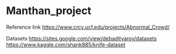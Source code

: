 # Manthan_project

Reference link
https://www.crcv.ucf.edu/projects/Abnormal_Crowd/

Datasets
https://sites.google.com/view/debadityaroy/datasets
https://www.kaggle.com/shank885/knife-dataset
